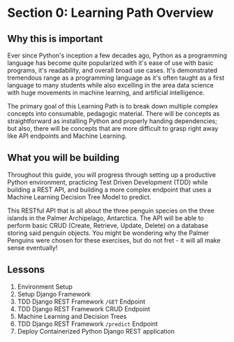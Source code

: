# Section 0: Learning Path Overview

## Why this is important

Ever since Python's inception a few decades ago, Python as a programming language has become quite popularized with it's
ease of use with basic programs, it's readability, and overall broad use cases. It's demonstrated tremendous range as a
programming language as it's often taught as a first language to many students while also excelling in the area data
science with huge movements in machine learning, and artificial intelligence.

The primary goal of this Learning Path is to break down multiple complex concepts into consumable, pedagogic material.
There will be concepts as straightforward as installing Python and properly handing dependencies; but also, there will
be concepts that are more difficult to grasp right away like API endpoints and Machine Learning.

## What you will be building

Throughout this guide, you will progress through setting up a productive Python environment, practicing Test Driven
Development (TDD) while building a REST API, and building a more complex endpoint that uses a Machine Learning Decision
Tree Model to predict.

This RESTful API that is all about the three penguin species on the three islands in the Palmer Archipelago, Antarctica.
The API will be able to perform basic CRUD (Create, Retrieve, Update, Delete) on a database storing said penguin
objects. You might be wondering why the Palmer Penguins were chosen for these exercises, but do not fret - it will all
make sense eventually!

## Lessons

1. Environment Setup
2. Setup Django Framework
3. TDD Django REST Framework `/GET` Endpoint
4. TDD Django REST Framework CRUD Endpoint
5. Machine Learning and Decision Trees
6. TDD Django REST Framework `/predict` Endpoint
7. Deploy Containerized Python Django REST application






